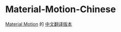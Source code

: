 # Material-Motion-Chinese

[Material Motion](https://www.google.com/design/spec/motion/material-motion.html) 的 [中文翻译版本](http://www.martinrgb.com/Material-Motion-Chinese/motion/material-motion.html) 


